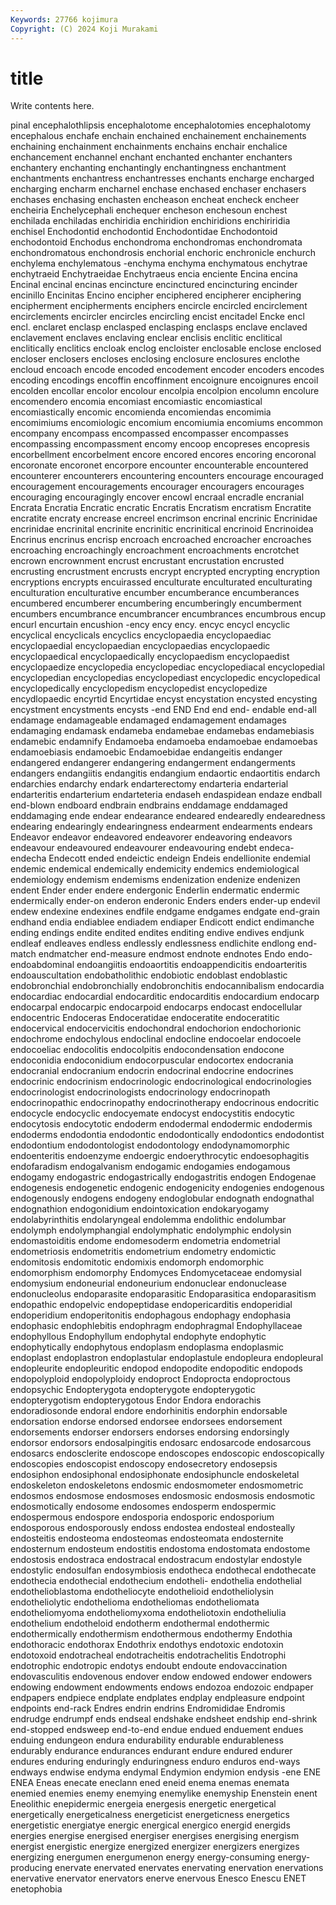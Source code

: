 ```yaml
---
Keywords: 27766 kojimura
Copyright: (C) 2024 Koji Murakami
---
```


# title

Write contents here.



pinal encephalothlipsis encephalotome encephalotomies encephalotomy encephalous enchafe enchain enchained enchainement
enchainements enchaining enchainment enchainments enchains enchair enchalice enchancement enchannel enchant
enchanted enchanter enchanters enchantery enchanting enchantingly enchantingness enchantment enchantments enchantress
enchantresses enchants encharge encharged encharging encharm encharnel enchase enchased enchaser
enchasers enchases enchasing enchasten encheason encheat encheck encheer encheiria Enchelycephali
enchequer encheson enchesoun enchest enchilada enchiladas enchiridia enchiridion enchiridions enchiriridia
enchisel Enchodontid enchodontid Enchodontidae Enchodontoid enchodontoid Enchodus enchondroma enchondromas enchondromata
enchondromatous enchondrosis enchorial enchoric enchronicle enchurch enchylema enchylematous -enchyma enchyma
enchymatous enchytrae enchytraeid Enchytraeidae Enchytraeus encia enciente Encina encina Encinal
encinal encinas encincture encinctured encincturing encinder encinillo Encinitas Encino encipher
enciphered encipherer enciphering encipherment encipherments enciphers encircle encircled encirclement encirclements
encircler encircles encircling encist encitadel Encke encl encl. enclaret enclasp
enclasped enclasping enclasps enclave enclaved enclavement enclaves enclaving enclear enclisis
enclitic enclitical enclitically enclitics encloak enclog encloister enclosable enclose enclosed
encloser enclosers encloses enclosing enclosure enclosures enclothe encloud encoach encode
encoded encodement encoder encoders encodes encoding encodings encoffin encoffinment encoignure
encoignures encoil encolden encollar encolor encolour encolpia encolpion encolumn encolure
encomendero encomia encomiast encomiastic encomiastical encomiastically encomic encomienda encomiendas encomimia
encomimiums encomiologic encomium encomiumia encomiums encommon encompany encompass encompassed encompasser
encompasses encompassing encompassment encomy encoop encopreses encopresis encorbellment encorbelment encore
encored encores encoring encoronal encoronate encoronet encorpore encounter encounterable encountered
encounterer encounterers encountering encounters encourage encouraged encouragement encouragements encourager encouragers
encourages encouraging encouragingly encover encowl encraal encradle encranial Encrata Encratia
Encratic encratic Encratis Encratism encratism Encratite encratite encraty encrease encreel
encrimson encrinal encrinic Encrinidae encrinidae encrinital encrinite encrinitic encrinitical encrinoid
Encrinoidea Encrinus encrinus encrisp encroach encroached encroacher encroaches encroaching encroachingly
encroachment encroachments encrotchet encrown encrownment encrust encrustant encrustation encrusted encrusting
encrustment encrusts encrypt encrypted encrypting encryption encryptions encrypts encuirassed enculturate
enculturated enculturating enculturation enculturative encumber encumberance encumberances encumbered encumberer encumbering
encumberingly encumberment encumbers encumbrance encumbrancer encumbrances encumbrous encup encurl encurtain
encushion -ency ency ency. encyc encycl encyclic encyclical encyclicals encyclics
encyclopaedia encyclopaediac encyclopaedial encyclopaedian encyclopaedias encyclopaedic encyclopaedical encyclopaedically encyclopaedism encyclopaedist
encyclopaedize encyclopedia encyclopediac encyclopediacal encyclopedial encyclopedian encyclopedias encyclopediast encyclopedic encyclopedical
encyclopedically encyclopedism encyclopedist encyclopedize encydlopaedic encyrtid Encyrtidae encyst encystation encysted
encysting encystment encystments encysts -end END End end end- endable
end-all endamage endamageable endamaged endamagement endamages endamaging endamask endameba endamebae
endamebas endamebiasis endamebic endamnify Endamoeba endamoeba endamoebae endamoebas endamoebiasis endamoebic
Endamoebidae endangeitis endanger endangered endangerer endangering endangerment endangerments endangers endangiitis
endangitis endangium endaortic endaortitis endarch endarchies endarchy endark endarterectomy endarteria
endarterial endarteritis endarterium endarteteria endaseh endaspidean endaze endball end-blown endboard
endbrain endbrains enddamage enddamaged enddamaging ende endear endearance endeared endearedly
endearedness endearing endearingly endearingness endearment endearments endears Endeavor endeavor endeavored
endeavorer endeavoring endeavors endeavour endeavoured endeavourer endeavouring endebt endeca- endecha
Endecott ended endeictic endeign Endeis endellionite endemial endemic endemical endemically
endemicity endemics endemiological endemiology endemism endemisms endenization endenize endenizen endent
Ender ender endere endergonic Enderlin endermatic endermic endermically ender-on enderon
enderonic Enders enders ender-up endevil endew endexine endexines endfile endgame
endgames endgate end-grain endhand endia endiablee endiadem endiaper Endicott endict
endimanche ending endings endite endited endites enditing endive endives endjunk
endleaf endleaves endless endlessly endlessness endlichite endlong end-match endmatcher end-measure
endmost endnote endnotes Endo endo- endoabdominal endoangiitis endoaortitis endoappendicitis endoarteritis
endoauscultation endobatholithic endobiotic endoblast endoblastic endobronchial endobronchially endobronchitis endocannibalism endocardia
endocardiac endocardial endocarditic endocarditis endocardium endocarp endocarpal endocarpic endocarpoid endocarps
endocast endocellular endocentric Endoceras Endoceratidae endoceratite endoceratitic endocervical endocervicitis endochondral
endochorion endochorionic endochrome endochylous endoclinal endocline endocoelar endocoele endocoeliac endocolitis
endocolpitis endocondensation endocone endoconidia endoconidium endocorpuscular endocortex endocrania endocranial endocranium
endocrin endocrinal endocrine endocrines endocrinic endocrinism endocrinologic endocrinological endocrinologies endocrinologist
endocrinologists endocrinology endocrinopath endocrinopathic endocrinopathy endocrinotherapy endocrinous endocritic endocycle endocyclic
endocyemate endocyst endocystitis endocytic endocytosis endocytotic endoderm endodermal endodermic endodermis
endoderms endodontia endodontic endodontically endodontics endodontist endodontium endodontologist endodontology endodynamomorphic
endoenteritis endoenzyme endoergic endoerythrocytic endoesophagitis endofaradism endogalvanism endogamic endogamies endogamous
endogamy endogastric endogastrically endogastritis endogen Endogenae endogenesis endogenetic endogenic endogenicity
endogenies endogenous endogenously endogens endogeny endoglobular endognath endognathal endognathion endogonidium
endointoxication endokaryogamy endolabyrinthitis endolaryngeal endolemma endolithic endolumbar endolymph endolymphangial endolymphatic
endolymphic endolysin endomastoiditis endome endomesoderm endometria endometrial endometriosis endometritis endometrium
endometry endomictic endomitosis endomitotic endomixis endomorph endomorphic endomorphism endomorphy Endomyces
Endomycetaceae endomysial endomysium endoneurial endoneurium endonuclear endonuclease endonucleolus endoparasite endoparasitic
Endoparasitica endoparasitism endopathic endopelvic endopeptidase endopericarditis endoperidial endoperidium endoperitonitis endophagous
endophagy endophasia endophasic endophlebitis endophragm endophragmal Endophyllaceae endophyllous Endophyllum endophytal
endophyte endophytic endophytically endophytous endoplasm endoplasma endoplasmic endoplast endoplastron endoplastular
endoplastule endopleura endopleural endopleurite endopleuritic endopod endopodite endopoditic endopods endopolyploid
endopolyploidy endoproct Endoprocta endoproctous endopsychic Endopterygota endopterygote endopterygotic endopterygotism endopterygotous
Endor Endora endorachis endoradiosonde endoral endore endorhinitis endorphin endorsable endorsation
endorse endorsed endorsee endorsees endorsement endorsements endorser endorsers endorses endorsing
endorsingly endorsor endorsors endosalpingitis endosarc endosarcode endosarcous endosarcs endosclerite endoscope
endoscopes endoscopic endoscopically endoscopies endoscopist endoscopy endosecretory endosepsis endosiphon endosiphonal
endosiphonate endosiphuncle endoskeletal endoskeleton endoskeletons endosmic endosmometer endosmometric endosmos endosmose
endosmoses endosmosic endosmosis endosmotic endosmotically endosome endosomes endosperm endospermic endospermous
endospore endosporia endosporic endosporium endosporous endosporously endoss endostea endosteal endosteally
endosteitis endosteoma endosteomas endosteomata endosternite endosternum endosteum endostitis endostoma endostomata
endostome endostosis endostraca endostracal endostracum endostylar endostyle endostylic endosulfan endosymbiosis
endotheca endothecal endothecate endothecia endothecial endothecium endotheli- endothelia endothelial endothelioblastoma
endotheliocyte endothelioid endotheliolysin endotheliolytic endothelioma endotheliomas endotheliomata endotheliomyoma endotheliomyxoma endotheliotoxin
endotheliulia endothelium endotheloid endotherm endothermal endothermic endothermically endothermism endothermous endothermy
Endothia endothoracic endothorax Endothrix endothys endotoxic endotoxin endotoxoid endotracheal endotracheitis
endotrachelitis Endotrophi endotrophic endotropic endotys endoubt endoute endovaccination endovasculitis endovenous
endover endow endowed endower endowers endowing endowment endowments endows endozoa
endozoic endpaper endpapers endpiece endplate endplates endplay endpleasure endpoint endpoints
end-rack Endres endrin endrins Endromididae Endromis endrudge endrumpf ends endseal
endshake endsheet endship end-shrink end-stopped endsweep end-to-end endue endued enduement
endues enduing endungeon endura endurability endurable endurableness endurably endurance endurances
endurant endure endured endurer endures enduring enduringly enduringness enduro enduros
end-ways endways endwise endyma endymal Endymion endymion endysis -ene ENE
ENEA Eneas enecate eneclann ened eneid enema enemas enemata enemied
enemies enemy enemying enemylike enemyship Enenstein enent Eneolithic enepidermic energeia
energesis energetic energetical energetically energeticalness energeticist energeticness energetics energetistic energiatye
energic energical energico energid energids energies energise energised energiser energises
energising energism energist energistic energize energized energizer energizers energizes energizing
energumen energumenon energy energy-consuming energy-producing enervate enervated enervates enervating enervation
enervations enervative enervator enervators enerve enervous Enesco Enescu ENET enetophobia
